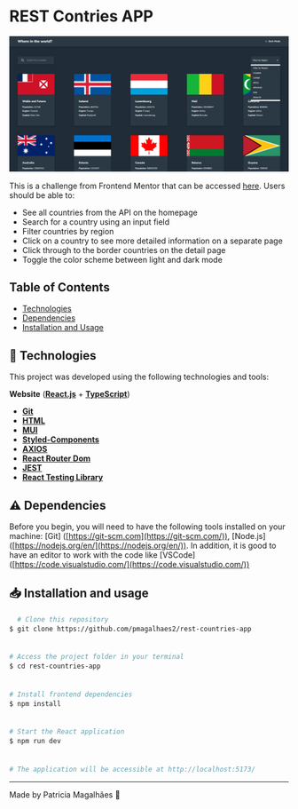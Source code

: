 
# REST Contries APP


![REST Countries APP Desktop Behavior](https://github.com/pmagalhaes2/rest-countries-app/blob/main/src/assets/rest_countries_desktop.PNG?raw=true)

This is a challenge from Frontend Mentor that can be accessed [here](https://www.frontendmentor.io/challenges/rest-countries-api-with-color-theme-switcher-5cacc469fec04111f7b848ca). Users should be able to:

- See all countries from the API on the homepage
- Search for a country using an input field
- Filter countries by region
- Click on a country to see more detailed information on a separate page
- Click through to the border countries on the detail page
- Toggle the color scheme between light and dark mode


## Table of Contents

-   [Technologies](#technologies)
-   [Dependencies](#dependencies)
-   [Installation and Usage](#installation-and-usage)


## 🚀 Technologies

This project was developed using the following technologies and tools:

**Website**  (**[React.js](https://reactjs.org/)**  +  **[TypeScript](https://www.typescriptlang.org/)**)

-   **[Git](https://git-scm.com/doc)**
-   **[HTML](https://developer.mozilla.org/pt-BR/docs/Web/HTML)**
- **[MUI](https://mui.com/material-ui/)**
-   **[Styled-Components](https://styled-components.com/)**
-   **[AXIOS](https://axios-http.com/ptbr/docs/intro)**
-   **[React Router Dom](https://github.com/ReactTraining/react-router/tree/master/packages/react-router-dom)**
- **[JEST](https://jestjs.io/pt-BR/)**
- **[React Testing Library](https://testing-library.com/docs/react-testing-library/intro/)**


## ⚠️ Dependencies

Before you begin, you will need to have the following tools installed on your machine: [Git] ([https://git-scm.com](https://git-scm.com/)), [Node.js] ([https://nodejs.org/en/](https://nodejs.org/en/)). In addition, it is good to have an editor to work with the code like [VSCode] ([https://code.visualstudio.com/](https://code.visualstudio.com/))


## 📥  Installation  and usage

```bash  
  # Clone this repository  
$ git clone https://github.com/pmagalhaes2/rest-countries-app


# Access the project folder in your terminal
$ cd rest-countries-app


# Install frontend dependencies 
$ npm install


# Start the React application 
$ npm run dev


# The application will be accessible at http://localhost:5173/

```  
---

Made by Patricia Magalhães 💙